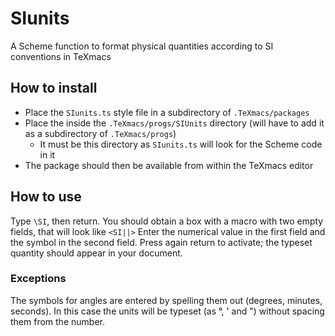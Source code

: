# SIunits
A Scheme function to format physical quantities according to SI conventions in TeXmacs

## How to install
* Place the `SIunits.ts` style file in a subdirectory of `.TeXmacs/packages`
* Place the inside the `.TeXmacs/progs/SIUnits` directory (will have to add it as a subdirectory of `.TeXmacs/progs`)
    * It must be this directory as `SIunits.ts` will look for the Scheme code in it
* The package should then be available from within the TeXmacs editor

## How to use
Type `\SI`, then return. You should obtain a box with a macro with two empty fields, that will look like
`<SI||>`
Enter the numerical value in the first field and the symbol in the second field. Press again return to activate; the typeset quantity should appear in your document.
### Exceptions
The symbols for angles are entered by spelling them out (degrees, minutes, seconds). In this case the units will be typeset (as °, ' and ") without spacing them from the number.
